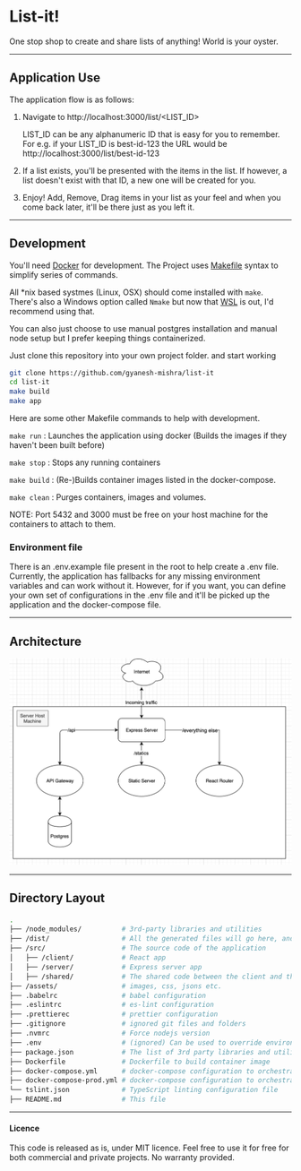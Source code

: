 # List-it!

One stop shop to create and share lists of anything! World is your oyster.

---

## Application Use

The application flow is as follows:

1. Navigate to http://localhost:3000/list/<LIST_ID>

   LIST_ID can be any alphanumeric ID that is easy for you to remember.
   For e.g. if your LIST_ID is best-id-123 the URL would be http://localhost:3000/list/best-id-123

2. If a list exists, you'll be presented with the items in the list. If however, a list doesn't exist with that ID, a new one will be created for you.

3. Enjoy! Add, Remove, Drag items in your list as your feel and when you come back later, it'll be there just as you left it.

---

## Development

You'll need [Docker](https://www.docker.com/products/developer-tools) for development.
The Project uses [Makefile](https://opensource.com/article/18/8/what-how-makefile) syntax to simplify series of commands.

All \*nix based systmes (Linux, OSX) should come installed with `make`. There's also a Windows option called `Nmake` but now that
[WSL](https://docs.microsoft.com/en-us/windows/wsl/install-win10) is out, I'd recommend using that.

You can also just choose to use manual postgres installation and manual node setup but I prefer keeping things containerized.

Just clone this repository into your own project folder. and start working

```bash
git clone https://github.com/gyanesh-mishra/list-it
cd list-it
make build
make app
```

Here are some other Makefile commands to help with development.

`make run` : Launches the application using docker (Builds the images if they haven't been built before)

`make stop` : Stops any running containers

`make build` : (Re-)Builds container images listed in the docker-compose.

`make clean` : Purges containers, images and volumes.

NOTE: Port 5432 and 3000 must be free on your host machine for the containers to attach to them.

### Environment file

There is an .env.example file present in the root to help create a .env file. Currently, the application has fallbacks for any missing environment variables and can work without it.
However, for if you want, you can define your own set of configurations in the .env file and it'll be picked up the application and the docker-compose file.

---

## Architecture

![Architecture Diagram](list-it-arch.png)

---

## Directory Layout

```bash
.
├── /node_modules/          # 3rd-party libraries and utilities
├── /dist/                  # All the generated files will go here, and will run from this folder
├── /src/                   # The source code of the application
│   ├── /client/            # React app
│   ├── /server/            # Express server app
│   ├── /shared/            # The shared code between the client and the server
├── /assets/                # images, css, jsons etc.
├── .babelrc                # babel configuration
├── .eslintrc               # es-lint configuration
├── .prettierec             # prettier configuration
├── .gitignore              # ignored git files and folders
├── .nvmrc                  # Force nodejs version
├── .env                    # (ignored) Can be used to override environment variables
├── package.json            # The list of 3rd party libraries and utilities
├── Dockerfile              # Dockerfile to build container image
├── docker-compose.yml      # docker-compose configuration to orchestrate containers for local development
├── docker-compose-prod.yml # docker-compose configuration to orchestrate containers for production environment
└── tslint.json             # TypeScript linting configuration file
├── README.md               # This file
```

---

#### Licence

This code is released as is, under MIT licence. Feel free to use it for free for both commercial and private projects. No warranty provided.
